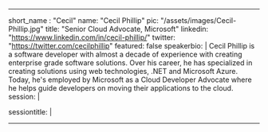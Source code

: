 ---

short_name : "Cecil"
name: "Cecil Phillip"
pic: "/assets/images/Cecil-Phillip.jpg"
title: "Senior Cloud Advocate, Microsoft"
linkedin: "https://www.linkedin.com/in/cecil-phillip/"
twitter: "https://twitter.com/cecilphillip"
featured: false
speakerbio: |
    Cecil Phillip is a software developer with almost a decade of experience with creating enterprise grade software solutions. Over his career, he has specialized in creating solutions using web technologies, .NET and Microsoft Azure. Today, he's employed by Microsoft as a Cloud Developer Advocate where he helps guide developers on moving their applications to the cloud.    
session: |
    
sessiontitle: |
    
---